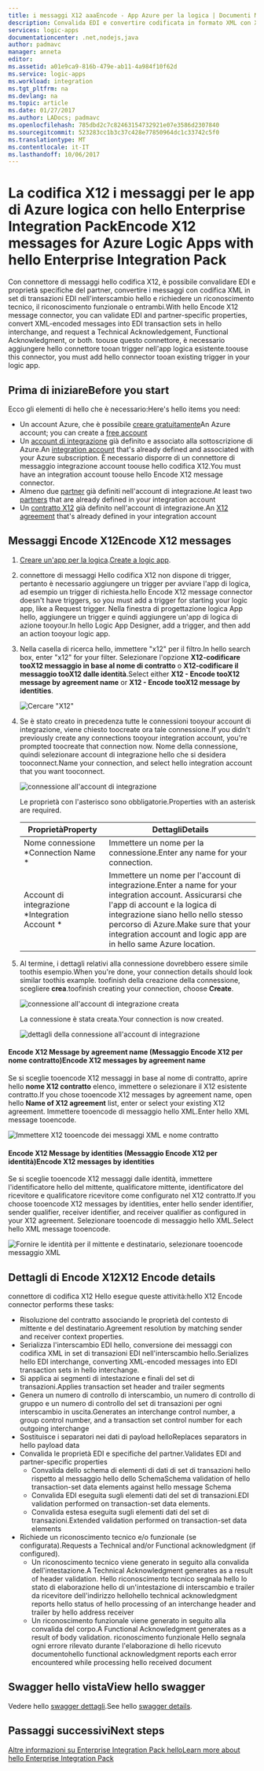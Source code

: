 ```yaml
---
title: i messaggi X12 aaaEncode - App Azure per la logica | Documenti Microsoft
description: Convalida EDI e convertire codificata in formato XML con X12 di messaggio del codificatore in hello Enterprise Integration Pack per le app di logica di Azure
services: logic-apps
documentationcenter: .net,nodejs,java
author: padmavc
manager: anneta
editor: 
ms.assetid: a01e9ca9-816b-479e-ab11-4a984f10f62d
ms.service: logic-apps
ms.workload: integration
ms.tgt_pltfrm: na
ms.devlang: na
ms.topic: article
ms.date: 01/27/2017
ms.author: LADocs; padmavc
ms.openlocfilehash: 785dbd2c7c82463154732921e07e3586d2307840
ms.sourcegitcommit: 523283cc1b3c37c428e77850964dc1c33742c5f0
ms.translationtype: MT
ms.contentlocale: it-IT
ms.lasthandoff: 10/06/2017
---
```

# <a name="encode-x12-messages-for-azure-logic-apps-with-hello-enterprise-integration-pack"></a><span data-ttu-id="232c9-103">La codifica X12 i messaggi per le app di Azure logica con hello Enterprise Integration Pack</span><span class="sxs-lookup"><span data-stu-id="232c9-103">Encode X12 messages for Azure Logic Apps with hello Enterprise Integration Pack</span></span>

<span data-ttu-id="232c9-104">Con connettore di messaggi hello codifica X12, è possibile convalidare EDI e proprietà specifiche del partner, convertire i messaggi con codifica XML in set di transazioni EDI nell'interscambio hello e richiedere un riconoscimento tecnico, il riconoscimento funzionale o entrambi.</span><span class="sxs-lookup"><span data-stu-id="232c9-104">With hello Encode X12 message connector, you can validate EDI and partner-specific properties, convert XML-encoded messages into EDI transaction sets in hello interchange, and request a Technical Acknowledgement, Functional Acknowledgment, or both.</span></span>
<span data-ttu-id="232c9-105">toouse questo connettore, è necessario aggiungere hello connettore tooan trigger nell'app logica esistente.</span><span class="sxs-lookup"><span data-stu-id="232c9-105">toouse this connector, you must add hello connector tooan existing trigger in your logic app.</span></span>

## <a name="before-you-start"></a><span data-ttu-id="232c9-106">Prima di iniziare</span><span class="sxs-lookup"><span data-stu-id="232c9-106">Before you start</span></span>

<span data-ttu-id="232c9-107">Ecco gli elementi di hello che è necessario:</span><span class="sxs-lookup"><span data-stu-id="232c9-107">Here's hello items you need:</span></span>

* <span data-ttu-id="232c9-108">Un account Azure, che è possibile [creare gratuitamente](https://azure.microsoft.com/free)</span><span class="sxs-lookup"><span data-stu-id="232c9-108">An Azure account; you can create a [free account](https://azure.microsoft.com/free)</span></span>
* <span data-ttu-id="232c9-109">Un [account di integrazione](logic-apps-enterprise-integration-create-integration-account.md) già definito e associato alla sottoscrizione di Azure.</span><span class="sxs-lookup"><span data-stu-id="232c9-109">An [integration account](logic-apps-enterprise-integration-create-integration-account.md) that's already defined and associated with your Azure subscription.</span></span> <span data-ttu-id="232c9-110">È necessario disporre di un connettore di messaggio integrazione account toouse hello codifica X12.</span><span class="sxs-lookup"><span data-stu-id="232c9-110">You must have an integration account toouse hello Encode X12 message connector.</span></span>
* <span data-ttu-id="232c9-111">Almeno due [partner](logic-apps-enterprise-integration-partners.md) già definiti nell'account di integrazione.</span><span class="sxs-lookup"><span data-stu-id="232c9-111">At least two [partners](logic-apps-enterprise-integration-partners.md) that are already defined in your integration account</span></span>
* <span data-ttu-id="232c9-112">Un [contratto X12](logic-apps-enterprise-integration-x12.md) già definito nell'account di integrazione.</span><span class="sxs-lookup"><span data-stu-id="232c9-112">An [X12 agreement](logic-apps-enterprise-integration-x12.md) that's already defined in your integration account</span></span>

## <a name="encode-x12-messages"></a><span data-ttu-id="232c9-113">Messaggi Encode X12</span><span class="sxs-lookup"><span data-stu-id="232c9-113">Encode X12 messages</span></span>

1. <span data-ttu-id="232c9-114">[Creare un'app per la logica](logic-apps-create-a-logic-app.md).</span><span class="sxs-lookup"><span data-stu-id="232c9-114">[Create a logic app](logic-apps-create-a-logic-app.md).</span></span>

2. <span data-ttu-id="232c9-115">connettore di messaggi Hello codifica X12 non dispone di trigger, pertanto è necessario aggiungere un trigger per avviare l'app di logica, ad esempio un trigger di richiesta.</span><span class="sxs-lookup"><span data-stu-id="232c9-115">hello Encode X12 message connector doesn't have triggers, so you must add a trigger for starting your logic app, like a Request trigger.</span></span> <span data-ttu-id="232c9-116">Nella finestra di progettazione logica App hello, aggiungere un trigger e quindi aggiungere un'app di logica di azione tooyour.</span><span class="sxs-lookup"><span data-stu-id="232c9-116">In hello Logic App Designer, add a trigger, and then add an action tooyour logic app.</span></span>

3.  <span data-ttu-id="232c9-117">Nella casella di ricerca hello, immettere "x12" per il filtro.</span><span class="sxs-lookup"><span data-stu-id="232c9-117">In hello search box, enter "x12" for your filter.</span></span> <span data-ttu-id="232c9-118">Selezionare l'opzione **X12-codificare tooX12 messaggio in base al nome di contratto** o **X12-codificare il messaggio tooX12 dalle identità**.</span><span class="sxs-lookup"><span data-stu-id="232c9-118">Select either **X12 - Encode tooX12 message by agreement name** or **X12 - Encode tooX12 message by identities**.</span></span>
   
    ![Cercare "X12"](./media/logic-apps-enterprise-integration-x12-encode/x12decodeimage1.png) 

3. <span data-ttu-id="232c9-120">Se è stato creato in precedenza tutte le connessioni tooyour account di integrazione, viene chiesto toocreate ora tale connessione.</span><span class="sxs-lookup"><span data-stu-id="232c9-120">If you didn't previously create any connections tooyour integration account, you're prompted toocreate that connection now.</span></span> <span data-ttu-id="232c9-121">Nome della connessione, quindi selezionare account di integrazione hello che si desidera tooconnect.</span><span class="sxs-lookup"><span data-stu-id="232c9-121">Name your connection, and select hello integration account that you want tooconnect.</span></span> 
   
    ![connessione all'account di integrazione](./media/logic-apps-enterprise-integration-x12-encode/x12encodeimage1.png)

    <span data-ttu-id="232c9-123">Le proprietà con l'asterisco sono obbligatorie.</span><span class="sxs-lookup"><span data-stu-id="232c9-123">Properties with an asterisk are required.</span></span>

    | <span data-ttu-id="232c9-124">Proprietà</span><span class="sxs-lookup"><span data-stu-id="232c9-124">Property</span></span> | <span data-ttu-id="232c9-125">Dettagli</span><span class="sxs-lookup"><span data-stu-id="232c9-125">Details</span></span> |
    | --- | --- |
    | <span data-ttu-id="232c9-126">Nome connessione *</span><span class="sxs-lookup"><span data-stu-id="232c9-126">Connection Name *</span></span> |<span data-ttu-id="232c9-127">Immettere un nome per la connessione.</span><span class="sxs-lookup"><span data-stu-id="232c9-127">Enter any name for your connection.</span></span> |
    | <span data-ttu-id="232c9-128">Account di integrazione *</span><span class="sxs-lookup"><span data-stu-id="232c9-128">Integration Account *</span></span> |<span data-ttu-id="232c9-129">Immettere un nome per l'account di integrazione.</span><span class="sxs-lookup"><span data-stu-id="232c9-129">Enter a name for your integration account.</span></span> <span data-ttu-id="232c9-130">Assicurarsi che l'app di account e la logica di integrazione siano hello nello stesso percorso di Azure.</span><span class="sxs-lookup"><span data-stu-id="232c9-130">Make sure that your integration account and logic app are in hello same Azure location.</span></span> |

5.  <span data-ttu-id="232c9-131">Al termine, i dettagli relativi alla connessione dovrebbero essere simile toothis esempio.</span><span class="sxs-lookup"><span data-stu-id="232c9-131">When you're done, your connection details should look similar toothis example.</span></span> <span data-ttu-id="232c9-132">toofinish della creazione della connessione, scegliere **crea**.</span><span class="sxs-lookup"><span data-stu-id="232c9-132">toofinish creating your connection, choose **Create**.</span></span>

    ![connessione all'account di integrazione creata](./media/logic-apps-enterprise-integration-x12-encode/x12encodeimage2.png)

    <span data-ttu-id="232c9-134">La connessione è stata creata.</span><span class="sxs-lookup"><span data-stu-id="232c9-134">Your connection is now created.</span></span>

    ![dettagli della connessione all'account di integrazione](./media/logic-apps-enterprise-integration-x12-encode/x12encodeimage3.png) 

#### <a name="encode-x12-messages-by-agreement-name"></a><span data-ttu-id="232c9-136">Encode X12 Message by agreement name (Messaggio Encode X12 per nome contratto)</span><span class="sxs-lookup"><span data-stu-id="232c9-136">Encode X12 messages by agreement name</span></span>

<span data-ttu-id="232c9-137">Se si sceglie tooencode X12 messaggi in base al nome di contratto, aprire hello **nome X12 contratto** elenco, immettere o selezionare il X12 esistente contratto.</span><span class="sxs-lookup"><span data-stu-id="232c9-137">If you chose tooencode X12 messages by agreement name, open hello **Name of X12 agreement** list, enter or select your existing X12 agreement.</span></span> <span data-ttu-id="232c9-138">Immettere tooencode di messaggio hello XML.</span><span class="sxs-lookup"><span data-stu-id="232c9-138">Enter hello XML message tooencode.</span></span>

![Immettere X12 tooencode dei messaggi XML e nome contratto](./media/logic-apps-enterprise-integration-x12-encode/x12encodeimage4.png)

#### <a name="encode-x12-messages-by-identities"></a><span data-ttu-id="232c9-140">Encode X12 Message by identities (Messaggio Encode X12 per identità)</span><span class="sxs-lookup"><span data-stu-id="232c9-140">Encode X12 messages by identities</span></span>

<span data-ttu-id="232c9-141">Se si sceglie tooencode X12 messaggi dalle identità, immettere l'identificatore hello del mittente, qualificatore mittente, identificatore del ricevitore e qualificatore ricevitore come configurato nel X12 contratto.</span><span class="sxs-lookup"><span data-stu-id="232c9-141">If you choose tooencode X12 messages by identities, enter hello sender identifier, sender qualifier, receiver identifier, and receiver qualifier as configured in your X12 agreement.</span></span> <span data-ttu-id="232c9-142">Selezionare tooencode di messaggio hello XML.</span><span class="sxs-lookup"><span data-stu-id="232c9-142">Select hello XML message tooencode.</span></span>
   
![Fornire le identità per il mittente e destinatario, selezionare tooencode messaggio XML](./media/logic-apps-enterprise-integration-x12-encode/x12encodeimage5.png) 

## <a name="x12-encode-details"></a><span data-ttu-id="232c9-144">Dettagli di Encode X12</span><span class="sxs-lookup"><span data-stu-id="232c9-144">X12 Encode details</span></span>

<span data-ttu-id="232c9-145">connettore di codifica X12 Hello esegue queste attività:</span><span class="sxs-lookup"><span data-stu-id="232c9-145">hello X12 Encode connector performs these tasks:</span></span>

* <span data-ttu-id="232c9-146">Risoluzione del contratto associando le proprietà del contesto di mittente e del destinatario.</span><span class="sxs-lookup"><span data-stu-id="232c9-146">Agreement resolution by matching sender and receiver context properties.</span></span>
* <span data-ttu-id="232c9-147">Serializza l'interscambio EDI hello, conversione dei messaggi con codifica XML in set di transazioni EDI nell'interscambio hello.</span><span class="sxs-lookup"><span data-stu-id="232c9-147">Serializes hello EDI interchange, converting XML-encoded messages into EDI transaction sets in hello interchange.</span></span>
* <span data-ttu-id="232c9-148">Si applica ai segmenti di intestazione e finali del set di transazioni.</span><span class="sxs-lookup"><span data-stu-id="232c9-148">Applies transaction set header and trailer segments</span></span>
* <span data-ttu-id="232c9-149">Genera un numero di controllo di interscambio, un numero di controllo di gruppo e un numero di controllo del set di transazioni per ogni interscambio in uscita.</span><span class="sxs-lookup"><span data-stu-id="232c9-149">Generates an interchange control number, a group control number, and a transaction set control number for each outgoing interchange</span></span>
* <span data-ttu-id="232c9-150">Sostituisce i separatori nei dati di payload hello</span><span class="sxs-lookup"><span data-stu-id="232c9-150">Replaces separators in hello payload data</span></span>
* <span data-ttu-id="232c9-151">Convalida le proprietà EDI e specifiche del partner.</span><span class="sxs-lookup"><span data-stu-id="232c9-151">Validates EDI and partner-specific properties</span></span>
  * <span data-ttu-id="232c9-152">Convalida dello schema di elementi di dati di set di transazioni hello rispetto al messaggio hello dello Schema</span><span class="sxs-lookup"><span data-stu-id="232c9-152">Schema validation of hello transaction-set data elements against hello message Schema</span></span>
  * <span data-ttu-id="232c9-153">Convalida EDI eseguita sugli elementi dati del set di transazioni.</span><span class="sxs-lookup"><span data-stu-id="232c9-153">EDI validation performed on transaction-set data elements.</span></span>
  * <span data-ttu-id="232c9-154">Convalida estesa eseguita sugli elementi dati del set di transazioni.</span><span class="sxs-lookup"><span data-stu-id="232c9-154">Extended validation performed on transaction-set data elements</span></span>
* <span data-ttu-id="232c9-155">Richiede un riconoscimento tecnico e/o funzionale (se configurata).</span><span class="sxs-lookup"><span data-stu-id="232c9-155">Requests a Technical and/or Functional acknowledgment (if configured).</span></span>
  * <span data-ttu-id="232c9-156">Un riconoscimento tecnico viene generato in seguito alla convalida dell'intestazione.</span><span class="sxs-lookup"><span data-stu-id="232c9-156">A Technical Acknowledgment generates as a result of header validation.</span></span> <span data-ttu-id="232c9-157">Hello riconoscimento tecnico segnala hello lo stato di elaborazione hello di un'intestazione di interscambio e trailer da ricevitore dell'indirizzo hello</span><span class="sxs-lookup"><span data-stu-id="232c9-157">hello technical acknowledgment reports hello status of hello processing of an interchange header and trailer by hello address receiver</span></span>
  * <span data-ttu-id="232c9-158">Un riconoscimento funzionale viene generato in seguito alla convalida del corpo.</span><span class="sxs-lookup"><span data-stu-id="232c9-158">A Functional Acknowledgment generates as a result of body validation.</span></span> <span data-ttu-id="232c9-159">riconoscimento funzionale Hello segnala ogni errore rilevato durante l'elaborazione di hello ricevuto documento</span><span class="sxs-lookup"><span data-stu-id="232c9-159">hello functional acknowledgment reports each error encountered while processing hello received document</span></span>

## <a name="view-hello-swagger"></a><span data-ttu-id="232c9-160">Swagger hello vista</span><span class="sxs-lookup"><span data-stu-id="232c9-160">View hello swagger</span></span>
<span data-ttu-id="232c9-161">Vedere hello [swagger dettagli](/connectors/x12/).</span><span class="sxs-lookup"><span data-stu-id="232c9-161">See hello [swagger details](/connectors/x12/).</span></span> 

## <a name="next-steps"></a><span data-ttu-id="232c9-162">Passaggi successivi</span><span class="sxs-lookup"><span data-stu-id="232c9-162">Next steps</span></span>
[<span data-ttu-id="232c9-163">Altre informazioni su Enterprise Integration Pack hello</span><span class="sxs-lookup"><span data-stu-id="232c9-163">Learn more about hello Enterprise Integration Pack</span></span>](logic-apps-enterprise-integration-overview.md "apprendere Enterprise Integration Pack") 

